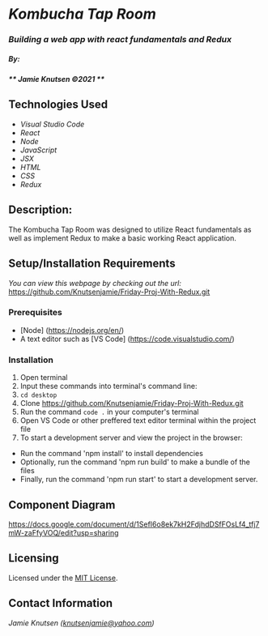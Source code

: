 # _Kombucha Tap Room_

### _Building a web app with react fundamentals and Redux_

##### By:
#####  _** Jamie Knutsen ©2021 **_


## Technologies Used

* _Visual Studio Code_
* _React_ 
* _Node_
* _JavaScript_
* _JSX_
* _HTML_
* _CSS_ 
* _Redux_

## Description: 
The Kombucha Tap Room was designed to utilize React fundamentals as well as implement Redux to make a basic working React application. 

## Setup/Installation Requirements
_You can view this webpage by checking out the url:_
https://github.com/Knutsenjamie/Friday-Proj-With-Redux.git

### Prerequisites
* [Node] (https://nodejs.org/en/)
* A text editor such as [VS Code] (https://code.visualstudio.com/)

### Installation
1. Open terminal
2. Input these commands into terminal's command line:
3. `cd desktop`
4. Clone https://github.com/Knutsenjamie/Friday-Proj-With-Redux.git
5. Run the command `code .` in your computer's terminal
6. Open VS Code or other preffered text editor terminal within the project file
7. To start a development server and view the project in the browser:
  * Run the command 'npm install' to install dependencies
  * Optionally, run the command 'npm run build' to make a bundle of the files
  * Finally, run the command 'npm run start' to start a development server.

## Component Diagram 

https://docs.google.com/document/d/1SefI6o8ek7kH2FdjhdDSfFOsLf4_tfj7mW-zaFfyVOQ/edit?usp=sharing

## Licensing

Licensed under the [MIT License](license).

## Contact Information

_Jamie Knutsen (knutsenjamie@yahoo.com)_